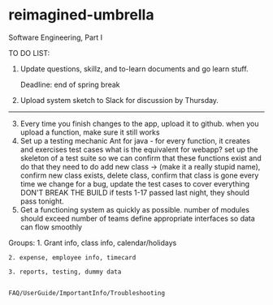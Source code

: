 # reimagined-umbrella
Software Engineering, Part I


TO DO LIST:

1. Update questions, skillz, and to-learn documents and go learn stuff.
    
    Deadline: end of spring break

2. Upload system sketch to Slack for discussion by Thursday.
________________________________________________________________________________
3. Every time you finish changes to the app, upload it to github.
    when you upload a function, make sure it still works
4. Set up a testing mechanic
    Ant for java - for every function, it creates and exercises test cases
    what is the equivalent for webapp?
        set up the skeleton of a test suite so we can confirm that these functions exist and do that they need to do
          add new class -> (make it a really stupid name), confirm new class exists, delete class, confirm that class is gone
        every time we change for a bug, update the test cases to cover everything
        DON'T BREAK THE BUILD
          if tests 1-17 passed last night, they should pass tonight.
5. Get a functioning system as quickly as possible.
    number of modules should exceed number of teams
        define appropriate interfaces so data can flow smoothly

Groups:
    1. Grant info, class info, calendar/holidays
        
    2. expense, employee info, timecard
        
    3. reports, testing, dummy data
    
   
    FAQ/UserGuide/ImportantInfo/Troubleshooting
        
